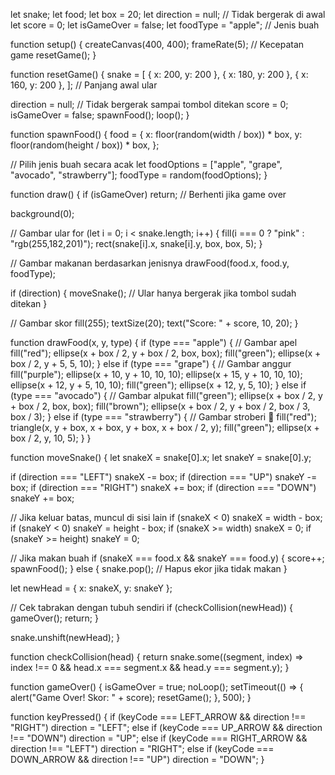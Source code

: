 let snake;
let food;
let box = 20;
let direction = null; // Tidak bergerak di awal
let score = 0;
let isGameOver = false;
let foodType = "apple"; // Jenis buah

function setup() {
  createCanvas(400, 400);
  frameRate(5); // Kecepatan game
  resetGame();
}

function resetGame() {
  snake = [
    { x: 200, y: 200 },
    { x: 180, y: 200 },
    { x: 160, y: 200 },
  ]; // Panjang awal ular

  direction = null; // Tidak bergerak sampai tombol ditekan
  score = 0;
  isGameOver = false;
  spawnFood();
  loop();
}

function spawnFood() {
  food = {
    x: floor(random(width / box)) * box,
    y: floor(random(height / box)) * box,
  };

  // Pilih jenis buah secara acak
  let foodOptions = ["apple", "grape", "avocado", "strawberry"];
  foodType = random(foodOptions);
}

function draw() {
  if (isGameOver) return; // Berhenti jika game over

  background(0);

  // Gambar ular
  for (let i = 0; i < snake.length; i++) {
   fill(i === 0 ? "pink" : "rgb(255,182,201)");
    rect(snake[i].x, snake[i].y, box, box, 5);
  }

  // Gambar makanan berdasarkan jenisnya
  drawFood(food.x, food.y, foodType);

  if (direction) {
    moveSnake(); // Ular hanya bergerak jika tombol sudah ditekan
  }

  // Gambar skor
  fill(255);
  textSize(20);
  text("Score: " + score, 10, 20);
}

function drawFood(x, y, type) {
  if (type === "apple") {
    // Gambar apel 
    fill("red");
    ellipse(x + box / 2, y + box / 2, box, box);
    fill("green");
    ellipse(x + box / 2, y + 5, 5, 10);
  } else if (type === "grape") {
    // Gambar anggur 
    fill("purple");
    ellipse(x + 10, y + 10, 10, 10);
    ellipse(x + 15, y + 10, 10, 10);
    ellipse(x + 12, y + 5, 10, 10);
    fill("green");
    ellipse(x + 12, y, 5, 10);
  } else if (type === "avocado") {
    // Gambar alpukat 
    fill("green");
    ellipse(x + box / 2, y + box / 2, box, box);
    fill("brown");
    ellipse(x + box / 2, y + box / 2, box / 3, box / 3);
  } else if (type === "strawberry") {
    // Gambar stroberi 🍓
    fill("red");
    triangle(x, y + box, x + box, y + box, x + box / 2, y);
    fill("green");
    ellipse(x + box / 2, y, 10, 5);
  }
}

function moveSnake() {
  let snakeX = snake[0].x;
  let snakeY = snake[0].y;

  if (direction === "LEFT") snakeX -= box;
  if (direction === "UP") snakeY -= box;
  if (direction === "RIGHT") snakeX += box;
  if (direction === "DOWN") snakeY += box;

  // Jika keluar batas, muncul di sisi lain
  if (snakeX < 0) snakeX = width - box;
  if (snakeY < 0) snakeY = height - box;
  if (snakeX >= width) snakeX = 0;
  if (snakeY >= height) snakeY = 0;

  // Jika makan buah
  if (snakeX === food.x && snakeY === food.y) {
    score++;
    spawnFood();
  } else {
    snake.pop(); // Hapus ekor jika tidak makan
  }

  let newHead = { x: snakeX, y: snakeY };

  // Cek tabrakan dengan tubuh sendiri
  if (checkCollision(newHead)) {
    gameOver();
    return;
  }

  snake.unshift(newHead);
}

function checkCollision(head) {
  return snake.some((segment, index) => index !== 0 && head.x === segment.x && head.y === segment.y);
}

function gameOver() {
  isGameOver = true;
  noLoop();
  setTimeout(() => {
    alert("Game Over! Skor: " + score);
    resetGame();
  }, 500);
}

function keyPressed() {
  if (keyCode === LEFT_ARROW && direction !== "RIGHT") direction = "LEFT";
  else if (keyCode === UP_ARROW && direction !== "DOWN") direction = "UP";
  else if (keyCode === RIGHT_ARROW && direction !== "LEFT") direction = "RIGHT";
  else if (keyCode === DOWN_ARROW && direction !== "UP") direction = "DOWN";
}
